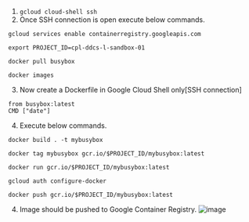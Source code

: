 1. `gcloud cloud-shell ssh` <br>
2. Once SSH connection is open execute below commands.<br>
```
gcloud services enable containerregistry.googleapis.com

export PROJECT_ID=cpl-ddcs-l-sandbox-01

docker pull busybox

docker images
```
3. Now create a Dockerfile in Google Cloud Shell only[SSH connection]
```
from busybox:latest
CMD ["date"]
```
4. Execute below commands.

```
docker build . -t mybusybox

docker tag mybusybox gcr.io/$PROJECT_ID/mybusybox:latest

docker run gcr.io/$PROJECT_ID/mybusybox:latest

gcloud auth configure-docker

docker push gcr.io/$PROJECT_ID/mybusybox:latest
```

4. Image should be pushed to Google Container Registry.
   ![image](https://github.com/vibhordubey333/GCP-Tutorial/assets/22407855/a9316e6b-7ee7-46d9-9fa7-e17f8c7cfa58)

